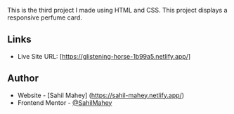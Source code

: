 This is the third project I made using HTML and CSS. This project displays a responsive perfume card.

## Links
- Live Site URL: [https://glistening-horse-1b99a5.netlify.app/]

## Author

- Website - [Sahil Mahey] (https://sahil-mahey.netlify.app/)
- Frontend Mentor - [@SahilMahey](https://www.frontendmentor.io/profile/SahilMahey)
